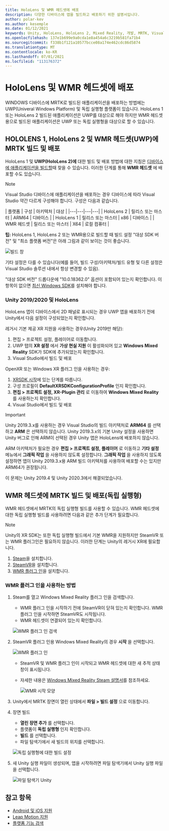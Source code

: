 ```yaml
---
title: HoloLens 및 WMR 헤드셋에 배포
description: 다양한 디바이스에 앱을 빌드하고 배포하기 위한 설명서입니다.
author: polar-kev
ms.author: kesemple
ms.date: 01/12/2021
keywords: Unity, HoloLens, HoloLens 2, Mixed Reality, 개발, MRTK, Visual Studio
ms.openlocfilehash: 137e1b699e9a0cda1e8a454a6c3219b581fa71b4
ms.sourcegitcommit: f338b1f121a10577bcce08a174e462cdc86d5874
ms.translationtype: MT
ms.contentlocale: ko-KR
ms.lasthandoff: 07/01/2021
ms.locfileid: "113176372"
---
```

# <a name="deploying-to-hololens-and-wmr-headsets"></a>HoloLens 및 WMR 헤드셋에 배포

WINDOWS 디바이스에 MRTK로 빌드된 애플리케이션을 배포하는 방법에는 UWP(Univeral Windows Platform) 및 독립 실행형 플랫폼이 있습니다. HoloLens 1 또는 HoloLens 2 빌드된 애플리케이션은 UWP를 대상으로 해야 하지만 WMR 헤드셋용으로 빌드된 애플리케이션은 UWP 또는 독립 실행형을 대상으로 할 수 있습니다.

## <a name="building-and-deploying-mrtk-to-hololens-1-hololens-2-and-wmr-headsets-uwp"></a>HOLOLENS 1, HoloLens 2 및 WMR 헤드셋(UWP)에 MRTK 빌드 및 배포

HoloLens 1 및 **UWP(HoloLens 2)에** 대한  빌드 및 배포 방법에 대한 지침은 [디바이스에 애플리케이션을 빌드할](/windows/mixed-reality/mrlearning-base-ch1#build-your-application-to-your-device)때 찾을 수 있습니다. 이러한 단계를 통해 **WMR 헤드셋** 에 배포할 수도 있습니다.

> [!NOTE]
> Visual Studio 디바이스에 애플리케이션을 배포하는 경우 디바이스에 따라 Visual Studio 약간 다르게 구성해야 합니다. 구성은 다음과 같습니다.
>
>| 플랫폼 | 구성 | 아키텍처 | 대상 |
|---|---|---|---|
| HoloLens 2 | 릴리스 또는 마스터 | ARM64 | 디바이스 |
| HoloLens 1 | 릴리스 또는 마스터 | x86 | 디바이스 |
| WMR 헤드셋 | 릴리스 또는 마스터 | X64 | 로컬 컴퓨터 |

**팁:** HoloLens 1, HoloLens 2 또는 WMR용으로 빌드할 때 빌드 설정 "대상 SDK 버전" 및 "최소 플랫폼 버전"은 아래 그림과 같이 보이는 것이 좋습니다.

![빌드 창](../features/images/getting-started/BuildWindow.png)

기타 설정은 다를 수 있습니다(예를 들어, 빌드 구성/아키텍처/빌드 유형 및 다른 설정은 Visual Studio 솔루션 내에서 항상 변경할 수 있음).

"대상 SDK 버전" 드롭다운에 "10.0.18362.0" 옵션이 포함되어 있는지 확인합니다. 이 항목이 없으면 [최신 Windows SDK](https://developer.microsoft.com/windows/downloads/windows-10-sdk)를 설치해야 합니다.

### <a name="unity-20192020-and-hololens"></a>Unity 2019/2020 및 HoloLens

HoloLens 앱이 디바이스에서 2D 패널로 표시되는 경우 UWP 앱을 배포하기 전에 Unity에서 다음 설정이 구성되었는지 확인합니다.

레거시 기본 제공 XR 지원을 사용하는 경우(Unity 2019만 해당):

1. 편집 > 프로젝트 설정, 플레이어로 이동합니다.
1. UWP 탭의 **XR 설정** 에서 **가상 현실 지원** 이 활성화되어 있고 **Windows Mixed Reality** SDK가 SDK에 추가되었는지 확인합니다.
1. Visual Studio에서 빌드 및 배포

OpenXR 또는 Windows XR 플러그 인을 사용하는 경우:

1. [XRSDK 시작](../configuration/getting-started-with-mrtk-and-xrsdk.md)에 있는 단계를 따릅니다.
1. 구성 프로필이 **DefaultXRSDKConfigurationProfile** 인지 확인합니다.
1. **편집 > 프로젝트 설정, XR-Plugin 관리** 로 이동하여 **Windows Mixed Reality** 를 사용하는지 확인합니다.
1. Visual Studio에서 빌드 및 배포

>[!IMPORTANT]
> Unity 2019.3.x를 사용하는 경우 Visual Studio의 빌드 아키텍처로 **ARM64** 를 선택하고 **ARM** 은 선택하지 않습니다. Unity 2019.3.x의 기본 Unity 설정을 사용하면 Unity 버그로 인해 ARM이 선택된 경우 Unity 앱은 HoloLens에 배포하지 않습니다.
>
> ARM 아키텍처가 필요한 경우 **편집 > 프로젝트 설정, 플레이어** 로 이동하고 **기타 설정** 메뉴에서 **그래픽 작업** 을 사용하지 않도록 설정합니다. **그래픽 작업** 을 사용하지 않도록 설정하면 앱이 Unity 2019.3.x용 ARM 빌드 아키텍처를 사용하여 배포할 수는 있지만 ARM64가 권장됩니다.
>
> 이 문제는 Unity 2019.4 및 Unity 2020.3에서 해결되었습니다.

## <a name="building-and-deploying-mrtk-to-wmr-headsets-standalone"></a>WMR 헤드셋에 MRTK 빌드 및 배포(독립 실행형)

WMR 헤드셋에서 MRTK의 독립 실행형 빌드를 사용할 수 있습니다. WMR 헤드셋에 대한 독립 실행형 빌드를 사용하려면 다음과 같은 추가 단계가 필요합니다.

> [!NOTE]
> Unity의 XR SDK는 또한 독립 실행형 빌드에서 기본 WMR을 지원하지만 SteamVR 또는 WMR 플러그인은 필요하지 않습니다. 이러한 단계는 Unity의 레거시 XR에 필요합니다.

1. [Steam](https://store.steampowered.com/about/)을 설치합니다.
1. [SteamVR](https://store.steampowered.com/app/250820/SteamVR/)을 설치합니다.
1. [WMR 플러그 인](https://store.steampowered.com/app/719950/Windows_Mixed_Reality_for_SteamVR/)을 설치합니다.

### <a name="how-to-use-wmr-plugin"></a>WMR 플러그 인을 사용하는 방법

1. Steam를 열고 Windows Mixed Reality 플러그 인을 검색합니다.
    - WMR 플러그 인을 시작하기 전에 SteamVR이 닫혀 있는지 확인합니다. WMR 플러그 인을 시작하면 SteamVR도 시작됩니다.
    - WMR 헤드셋이 연결되어 있는지 확인합니다.

    ![WMR 플러그 인 검색](../features/images/build-deploy/WMR/SteamSearchWMRPlugin.png)

1. SteamVR 플러그 인용 Windows Mixed Reality의 경우 **시작** 을 선택합니다.

    ![WMR 플러그 인](../features/images/build-deploy/WMR/WMRPlugin.png)

    - SteamVR 및 WMR 플러그 인이 시작되고 WMR 헤드셋에 대한 새 추적 상태 창이 표시됩니다.
    - 자세한 내용은 [Windows Mixed Reality Steam 설명서](https://support.microsoft.com/help/4053622/windows-10-play-steamvr-games-in-windows-mixed-reality)를 참조하세요.

        ![WMR 시작 모양](../features/images/build-deploy/WMR/WMRPluginActive.png)

1. Unity에서 MRTK 장면이 열린 상태에서 **파일 > 빌드 설정** 으로 이동합니다.

1. 장면 빌드
    - **열린 장면 추가** 를 선택합니다.
    - 플랫폼이 **독립 실행형** 인지 확인합니다.
    - **빌드** 를 선택합니다.
    - 파일 탐색기에서 새 빌드의 위치를 선택합니다.

    ![독립 실행형에 대한 빌드 설정](../features/images/build-deploy/WMR/BuildSettingsStandaloneUnity.png)

1. 새 Unity 실행 파일이 생성되며, 앱을 시작하려면 파일 탐색기에서 Unity 실행 파일을 선택합니다.

    ![파일 탐색기 Unity](../features/images/build-deploy/WMR/FileExplorerUnityExe.png)

## <a name="see-also"></a>참고 항목

- [Android 및 iOS 지원](using-ar-foundation.md)
- [Leap Motion 지원](leap-motion-mrtk.md)
- [플랫폼 기능 검색](detecting-platform-capabilities.md)
